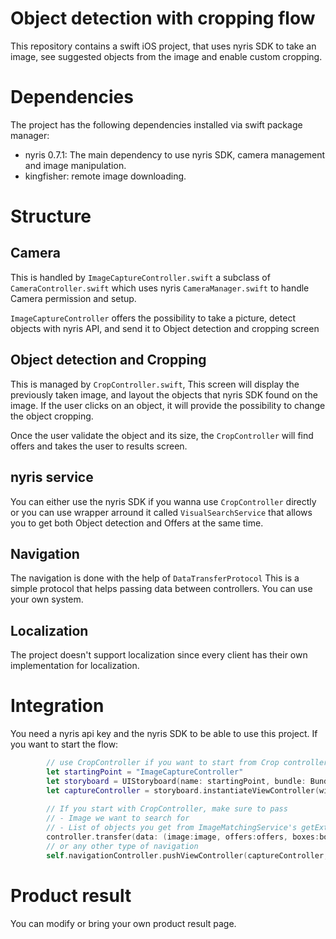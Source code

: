 # Object detection with cropping flow

This repository contains a swift iOS project, that uses nyris SDK to take an image, see suggested objects from the image and enable custom cropping.

# Dependencies
The project has the following dependencies installed via swift package manager:
- nyris 0.7.1: The main dependency to use nyris SDK, camera management and image manipulation.
- kingfisher: remote image downloading.

# Structure

## Camera
This is handled by `ImageCaptureController.swift` a subclass of `CameraController.swift` which uses nyris `CameraManager.swift` to handle Camera permission and setup.

`ImageCaptureController` offers the possibility to take a picture, detect objects with nyris API, and send it to Object detection and cropping screen

## Object detection and Cropping
This is managed by `CropController.swift`, This screen will display the previously taken image, and layout the objects that nyris SDK found on the image. If the user clicks on an object, it will provide the possibility to change the object cropping.

Once the user validate the object and its size, the `CropController` will find offers and takes the user to results screen.

## nyris service
You can either use the nyris SDK if you wanna use `CropController` directly or you can use wrapper arround it called `VisualSearchService` that allows you to get both Object detection and Offers at the same time.

## Navigation
The navigation is done with the help of `DataTransferProtocol` This is a simple protocol that helps passing data between controllers. You can use your own system.

## Localization
The project doesn't support localization since every client has their own implementation for localization. 


# Integration
You need a nyris api key and the nyris SDK to be able to use this project.
If you want to start the flow:
```swift
        // use CropController if you want to start from Crop controller
        let startingPoint = "ImageCaptureController"
        let storyboard = UIStoryboard(name: startingPoint, bundle: Bundle.main)
        let captureController = storyboard.instantiateViewController(withIdentifier: startingPoint) as! ImageCaptureController
        
        // If you start with CropController, make sure to pass
        // - Image we want to search for 
        // - List of objects you get from ImageMatchingService's getExtractObjects method 
        controller.transfer(data: (image:image, offers:offers, boxes:boxes))
        // or any other type of navigation
        self.navigationController.pushViewController(captureController, animated: false)
```

# Product result
You can modify or bring your own product result page.